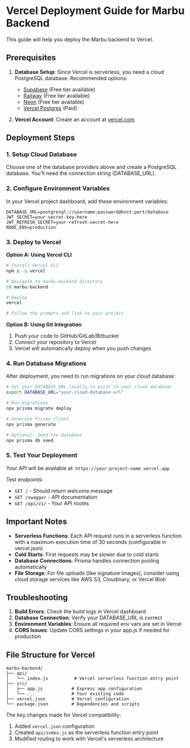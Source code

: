 # Vercel Deployment Guide for Marbu Backend

This guide will help you deploy the Marbu backend to Vercel.

## Prerequisites

1. **Database Setup**: Since Vercel is serverless, you need a cloud PostgreSQL database. Recommended options:
   - [Supabase](https://supabase.com/) (Free tier available)
   - [Railway](https://railway.app/) (Free tier available)
   - [Neon](https://neon.tech/) (Free tier available)
   - [Vercel Postgres](https://vercel.com/docs/storage/vercel-postgres) (Paid)

2. **Vercel Account**: Create an account at [vercel.com](https://vercel.com)

## Deployment Steps

### 1. Setup Cloud Database

Choose one of the database providers above and create a PostgreSQL database. You'll need the connection string (DATABASE_URL).

### 2. Configure Environment Variables

In your Vercel project dashboard, add these environment variables:

```
DATABASE_URL=postgresql://username:password@host:port/database
JWT_SECRET=your-secret-key-here
JWT_REFRESH_SECRET=your-refresh-secret-here
NODE_ENV=production
```

### 3. Deploy to Vercel

**Option A: Using Vercel CLI**
```bash
# Install Vercel CLI
npm i -g vercel

# Navigate to marbu-backend directory
cd marbu-backend

# Deploy
vercel

# Follow the prompts and link to your project
```

**Option B: Using Git Integration**
1. Push your code to GitHub/GitLab/Bitbucket
2. Connect your repository to Vercel
3. Vercel will automatically deploy when you push changes

### 4. Run Database Migrations

After deployment, you need to run migrations on your cloud database:

```bash
# Set your DATABASE_URL locally to point to your cloud database
export DATABASE_URL="your-cloud-database-url"

# Run migrations
npx prisma migrate deploy

# Generate Prisma client
npx prisma generate

# Optional: Seed the database
npx prisma db seed
```

### 5. Test Your Deployment

Your API will be available at: `https://your-project-name.vercel.app`

Test endpoints:
- `GET /` - Should return welcome message
- `GET /swagger` - API documentation
- `GET /api/v1/` - Your API routes

## Important Notes

- **Serverless Functions**: Each API request runs in a serverless function with a maximum execution time of 30 seconds (configurable in vercel.json)
- **Cold Starts**: First requests may be slower due to cold starts
- **Database Connections**: Prisma handles connection pooling automatically
- **File Storage**: For file uploads (like signature images), consider using cloud storage services like AWS S3, Cloudinary, or Vercel Blob

## Troubleshooting

1. **Build Errors**: Check the build logs in Vercel dashboard
2. **Database Connection**: Verify your DATABASE_URL is correct
3. **Environment Variables**: Ensure all required env vars are set in Vercel
4. **CORS Issues**: Update CORS settings in your app.js if needed for production

## File Structure for Vercel

```
marbu-backend/
├── api/
│   └── index.js          # Vercel serverless function entry point
├── src/
│   ├── app.js           # Express app configuration
│   └── ...              # Your existing code
├── vercel.json          # Vercel configuration
└── package.json         # Dependencies and scripts
```

The key changes made for Vercel compatibility:
1. Added `vercel.json` configuration
2. Created `api/index.js` as the serverless function entry point
3. Modified routing to work with Vercel's serverless architecture